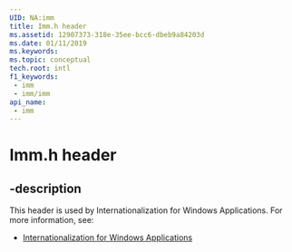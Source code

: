 ```yaml
---
UID: NA:imm
title: Imm.h header
ms.assetid: 12907373-318e-35ee-bcc6-dbeb9a84203d
ms.date: 01/11/2019
ms.keywords: 
ms.topic: conceptual
tech.root: intl
f1_keywords:
 - imm
 - imm/imm
api_name:
 - imm
---
```


# Imm.h header


## -description

This header is used by Internationalization for Windows Applications. For more information, see:

- [Internationalization for Windows Applications](../_intl/index.md)

